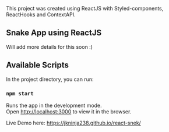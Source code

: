 This project was created using ReactJS with Styled-components, ReactHooks and ContextAPI.

## Snake App using ReactJS

Will add more details for this soon :)

## Available Scripts

In the project directory, you can run:

### `npm start`

Runs the app in the development mode.<br>
Open [http://localhost:3000](http://localhost:3000) to view it in the browser.

Live Demo here: https://jkninja238.github.io/react-snek/
